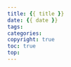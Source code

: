 ```yaml
---
title: {{ title }}
date: {{ date }}
tags:
categories: 
copyright: true
toc: true
top:
---
```

<!--more-->